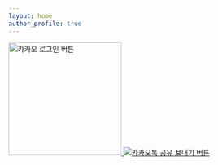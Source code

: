 ```yaml
---
layout: home
author_profile: true
---
```

<script src="https://developers.kakao.com/sdk/js/kakao.js"></script>
<script>
	console.log(window.location);
  function loginWithKakao() {
  	var getUrl = window.location;
  	console.log(getUrl);
    Kakao.init("f64585f1fa831d622cdc03a67b36193c")
    Kakao.Auth.authorize({
      redirectUri: 'https://sungjunh.me'
    })

    // SDK 초기화 여부를 판단합니다.
    console.log(Kakao.isInitialized());
  }
</script>


<a id="custom-login-btn" href="javascript:loginWithKakao()">
  <img
    src="//k.kakaocdn.net/14/dn/btroDszwNrM/I6efHub1SN5KCJqLm1Ovx1/o.jpg"
    width="222"
    alt="카카오 로그인 버튼"
  />
</a>

<a id="create-kakaotalk-sharing-btn" href="javascript:;">
  <img
    src="https://developers.kakao.com/assets/img/about/logos/kakaotalksharing/kakaotalk_sharing_btn_medium.png"
    alt="카카오톡 공유 보내기 버튼"
  />
</a>
<script type="text/javascript">
  Kakao.init("f64585f1fa831d622cdc03a67b36193c")
  Kakao.Share.createCustomButton({
    container: '#create-kakaotalk-sharing-btn',
    templateId: 79025,
    templateArgs: {
      title:
        '판교 맛집에 들르다. 다양하고 풍부한 퓨전 한정식. 깔끔한 내부 인테리어 라이언',
      description:
        '부담없는 가격에 푸짐하게 즐기는 점심메뉴 런치한정식, 불고기정식, 돼지 김치찌개 등',
      image:
        'https://firebasestorage.googleapis.com/v0/b/tastemate-3457b.appspot.com/o/userimages%2F18B73E04-95F0-43BC-B7C5-53DA190F359B.jpg?alt=media&token=d4286852-6079-4731-ab69-bf0184e55a63'
    },
  })
</script>
